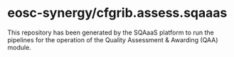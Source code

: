 # eosc-synergy/cfgrib.assess.sqaaas
This repository has been generated by the SQAaaS platform to run the pipelines
for the operation of the
Quality Assessment & Awarding (QAA)
module.